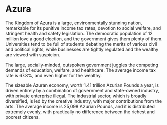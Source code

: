 # Azura
The Kingdom of Azura is a large, environmentally stunning nation, remarkable for its punitive income tax rates, devotion to social welfare, and stringent health and safety legislation. The democratic population of 12 million love a good election, and the government gives them plenty of them. Universities tend to be full of students debating the merits of various civil and political rights, while businesses are tightly regulated and the wealthy are viewed with suspicion.

The large, socially-minded, outspoken government juggles the competing demands of education, welfare, and healthcare. The average income tax rate is 67.8%, and even higher for the wealthy.

The sizeable Azuran economy, worth 1.41 trillion Azurian Pounds a year, is driven entirely by a combination of government and state-owned industry, with private enterprise illegal. The industrial sector, which is broadly diversified, is led by the creative industry, with major contributions from the arts. The average income is 25,098 Azurian Pounds, and it is distributed extremely evenly, with practically no difference between the richest and poorest citizens.
